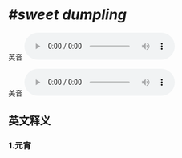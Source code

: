 # ***\#sweet dumpling*** 
英音
<audio src="./media/sweet dumpling1_AAC.aac" controls="controls"></audio>

美音
<audio src="./media/sweet dumpling2_AAC.aac" controls="controls"></audio>



  

英文释义
---
### 1.**元宵**  


